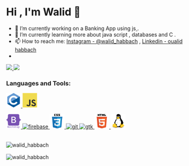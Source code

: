 <h1 align="left">Hi , I'm Walid 👋</h1>
<ul>
<li><g-emoji class="g-emoji" alias="telescope" fallback-src="https://github.githubassets.com/images/icons/emoji/unicode/1f52d.png">🔭</g-emoji> I’m currently working on a Banking App using js<a href="#" rel="nofollow"> </a>.</li>
<li><g-emoji class="g-emoji" alias="seedling" fallback-src="https://github.githubassets.com/images/icons/emoji/unicode/1f331.png">🌱</g-emoji> I’m currently learning more about java script , databases and C .</li>

<li>
  <g-emoji class="g-emoji" alias="mailbox" fallback-src="https://github.githubassets.com/images/icons/emoji/unicode/1f4eb.png">📫</g-emoji>
  How to reach me: 
  <a href="https://www.instagram.com/walid_habbach/" rel="nofollow">Instagram - @walid_habbach</a> , 
  <a href="https://www.linkedin.com/in/oualid-habbach-0385641bb/" rel="nofollow">Linkedin - oualid habbach</a></li>
<li>
  <g-emoji class="g-emoji" alias="smile" fallback-src="https://github.githubassets.com/images/icons/emoji/unicode/1f604.png">
</ul>
<a href="https://www.linkedin.com/in/oualid-habbach-0385641bb/" rel="nofollow">
  <img src="https://img.shields.io/badge/oualid-habbach-0385641bb?style=for-the-badge&logo=linkedin&logoColor=white">
  </a>
<a href="https://github.com/walidhabbach">
  <img src="https://img.shields.io/badge/walid-habbach?style=for-the-badge&logo=github&logoColor=white">
  </a>


<h3 align="left">Languages and Tools:</h3>
<p align="left"> <a href="https://www.cprogramming.com/" target="_blank"> <img src="https://raw.githubusercontent.com/devicons/devicon/master/icons/c/c-original.svg" alt="c" width="40" height="40"/> </a> 
  <a href="https://developer.mozilla.org/en-US/docs/Web/JavaScript" target="_blank"> 
    <img src="https://raw.githubusercontent.com/devicons/devicon/master/icons/javascript/javascript-original.svg" alt="javascript" width="40" height="40"/> </a>
  <p align="left"> <a href="https://getbootstrap.com" target="_blank"> <img src="https://raw.githubusercontent.com/devicons/devicon/master/icons/bootstrap/bootstrap-plain-wordmark.svg" alt="bootstrap" width="40" height="40"/> </a>
  <a href="https://firebase.google.com/" target="_blank"> 
  <img src="https://www.vectorlogo.zone/logos/firebase/firebase-icon.svg" alt="firebase" width="40" height="40"/> </a> 
  <a href="https://www.w3schools.com/css/" target="_blank"> <img src="https://raw.githubusercontent.com/devicons/devicon/master/icons/css3/css3-original-wordmark.svg" alt="css3" width="40" height="40"/> </a>
  <a href="https://git-scm.com/" target="_blank">
  <img src="https://www.vectorlogo.zone/logos/git-scm/git-scm-icon.svg" alt="git" width="40" height="40"/> </a> <a href="https://www.gtk.org/" target="_blank">
  <img src="https://upload.wikimedia.org/wikipedia/commons/7/71/GTK_logo.svg" alt="gtk" width="40" height="40"/> </a>
  </a> 
   
  
  <a href="https://www.w3.org/html/" target="_blank">
  <img src="https://raw.githubusercontent.com/devicons/devicon/master/icons/html5/html5-original-wordmark.svg" alt="html5" width="40" height="40"/> 
  <a href="https://www.linux.org/" target="_blank"> <img src="https://raw.githubusercontent.com/devicons/devicon/master/icons/linux/linux-original.svg" alt="linux"   width="40" height="40"/> </a> 
   
</p>

  <p><br> <img align="center" src="https://github-readme-stats.vercel.app/api?username=walidhabbach&theme=tokyonight&show_icons=true" alt="walid_habbach" /></p>
  <p> <img align="center" src="https://github-readme-stats.vercel.app/api/top-langs/?username=walidhabbach&langs_count=8" alt="walid_habbach" /></p>
  
<!--<p> <img align="center" src="https://github-readme-stats.vercel.app/api/top-langs/?username=walidhabbach&layout=compact" alt="walid_habbach" /></p> -->
<!-- <p><img align="left" src="https://github-readme-stats.vercel.app/api/top-langs?username=walidhabbach&show_icons=true&locale=en&layout=compact" alt="walid_habbach" /></p> -->

  
  
  
  
  
  </article>
  </div>
</div>












<!-- <h1 align="left">Hi 👋, I'm Walid</h1>
<h3 align="center">I am a computer science student passionate about programming</h3>

<p align="left"> <img src="https://komarev.com/ghpvc/?username=walidhabbach&label=Profile%20views&color=0e75b6&style=flat" alt="walidhabbach" /> </p>

<p align="left"> <a href="https://github.com/ryo-ma/github-profile-trophy"><img src="https://github-profile-trophy.vercel.app/?username=walidhabbach" alt="walidhabbach" /></a> </p>

- 🔭 I’m currently working on **A Banking APP**

<h3 align="left">Connect with me:</h3>
<p align="left">
<a href="https://linkedin.com/in/oualid habbach" target="blank"><img align="center" src="https://raw.githubusercontent.com/rahuldkjain/github-profile-readme-generator/master/src/images/icons/Social/linked-in-alt.svg" alt="oualid habbach" height="30" width="40" /></a>
<a href="https://instagram.com/walid_habbach" target="blank"><img align="center" src="https://raw.githubusercontent.com/rahuldkjain/github-profile-readme-generator/master/src/images/icons/Social/instagram.svg" alt="walid_habbach" height="30" width="40" /></a>
</p>

<h3 align="left">Languages and Tools:</h3>


<p><img align="center" src="https://github-readme-streak-stats.herokuapp.com/?user=walidhabbach&" alt="walidhabbach" /></p>
<p>&nbsp;<img align="center" src="https://github-readme-stats.vercel.app/api?username=walidhabbach&show_icons=true&locale=en" alt="walidhabbach" /></p>
<p><img align="left" src="https://github-readme-stats.vercel.app/api/top-langs?username=walidhabbach&show_icons=true&locale=en&layout=compact" alt="walidhabbach" /></p>


 -->
